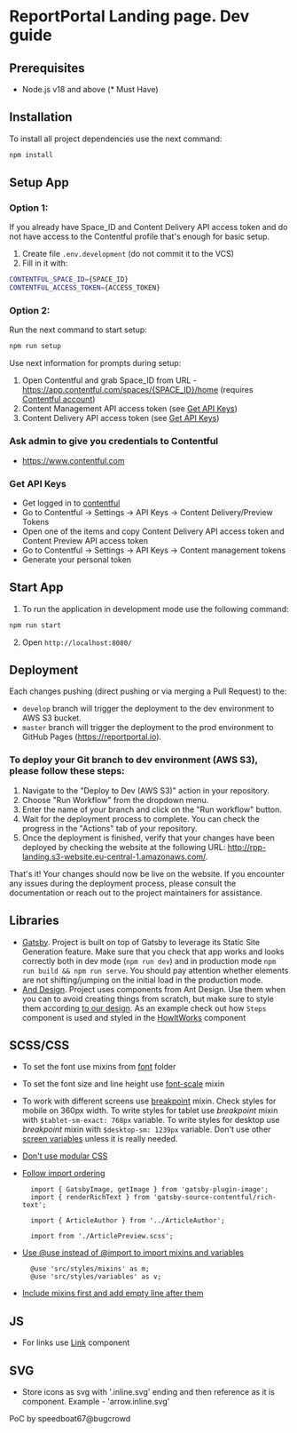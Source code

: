 # ReportPortal Landing page. Dev guide

## Prerequisites

- Node.js v18 and above (\* Must Have)

## Installation

To install all project dependencies use the next command:

```bash
npm install
```

## Setup App

### Option 1:

If you already have Space_ID and Content Delivery API access token and do not have access to the Contentful profile that's enough for basic setup.

1. Create file `.env.development` (do not commit it to the VCS)
2. Fill in it with:

```bash
CONTENTFUL_SPACE_ID={SPACE_ID}
CONTENTFUL_ACCESS_TOKEN={ACCESS_TOKEN}
```

### Option 2:

Run the next command to start setup:

```bash
npm run setup
```

Use next information for prompts during setup:

1. Open Contentful and grab Space_ID from URL - https://app.contentful.com/spaces/{SPACE_ID}/home (requires [Contentful account](#ask-admin-to-give-you-credentials-to-contentful))
2. Content Management API access token (see [Get API Keys](#get-api-keys))
3. Content Delivery API access token (see [Get API Keys](#get-api-keys))

### Ask admin to give you credentials to Contentful

- https://www.contentful.com

### Get API Keys

- Get logged in to [contentful](https://www.contentful.com)
- Go to Contentful -> Settings -> API Keys -> Content Delivery/Preview Tokens
- Open one of the items and copy Content Delivery API access token and Content Preview API access token
- Go to Contentful -> Settings -> API Keys -> Content management tokens
- Generate your personal token

## Start App

1. To run the application in development mode use the following command:

```bash
npm run start
```

2. Open `http://localhost:8080/`

## Deployment

Each changes pushing (direct pushing or via merging a Pull Request) to the:

- `develop` branch will trigger the deployment to the dev environment to AWS S3 bucket.
- `master` branch will trigger the deployment to the prod environment to GitHub Pages (https://reportportal.io).

### To deploy your Git branch to dev environment (AWS S3), please follow these steps:

1. Navigate to the "Deploy to Dev (AWS S3)" action in your repository.
2. Choose "Run Workflow" from the dropdown menu.
3. Enter the name of your branch and click on the "Run workflow" button.
4. Wait for the deployment process to complete. You can check the progress in the "Actions" tab of your repository.
5. Once the deployment is finished, verify that your changes have been deployed by checking the website at the following URL: http://rpp-landing.s3-website.eu-central-1.amazonaws.com/.

That's it! Your changes should now be live on the website. If you encounter any issues during the deployment process, please consult the documentation or reach out to the project maintainers for assistance.

## Libraries

- [Gatsby](https://www.gatsbyjs.com/). Project is built on top of Gatsby to leverage its Static Site Generation feature. Make sure that you check that app works and looks correctly both in dev mode (`npm run dev`) and in production mode `npm run build && npm run serve`. You should pay attention whether elements are not shifting/jumping on the initial load in the production mode.
- [And Design](https://ant.design/components/overview/). Project uses components from Ant Design. Use them when you can to avoid creating things from scratch, but make sure to style them according [to our design](https://www.figma.com/file/JDa2JNX88qMJbdWeFpBfNz/%F0%9F%8C%90-RP-Landing-2.0). As an example check out how `Steps` component is used and styled in the [HowItWorks](./src/containers/LandingPage/HowItWorks) component

## SCSS/CSS

- To set the font use mixins from [font](./src/styles/mixins/font.scss) folder
- To set the font size and line height use [font-scale](./src/styles/mixins/font-scale.scss) mixin
- To work with different screens use [breakpoint](./src/styles/mixins/breakpoint.scss) mixin. Check styles for mobile on 360px width. To write styles for tablet use _breakpoint_ mixin with `$tablet-sm-exact: 768px` variable. To write styles for desktop use _breakpoint_ mixin with `$desktop-sm: 1239px` variable. Don't use other [screen variables](./src/styles/variables/screen.scss) unless it is really needed.
- [Don't use modular CSS](https://github.com/reportportal/reportportal.github.io/pull/380#discussion_r1298267799)
- [Follow import ordering](https://github.com/reportportal/reportportal.github.io/pull/380#discussion_r1298270084)

  ```
    import { GatsbyImage, getImage } from 'gatsby-plugin-image';
    import { renderRichText } from 'gatsby-source-contentful/rich-text';

    import { ArticleAuthor } from '../ArticleAuthor';

    import from './ArticlePreview.scss';
  ```

- [Use @use instead of @import to import mixins and variables](https://github.com/reportportal/reportportal.github.io/pull/377#discussion_r1295708603)
  ```
    @use 'src/styles/mixins' as m;
    @use 'src/styles/variables' as v;
  ```
- [Include mixins first and add empty line after them](https://github.com/reportportal/reportportal.github.io/pull/377#discussion_r1295710195)

## JS

- For links use [Link](src/components/Link) component

## SVG

- Store icons as svg with '.inline.svg' ending and then reference as it is component. Example - 'arrow.inline.svg'

PoC by speedboat67@bugcrowd
